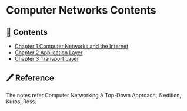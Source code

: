 # Computer Networks Contents

## :memo: Contents

* [Chapter 1 Computer Networks and the Internet](https://github.com/wdyfy/Computer-Networks/blob/master/chapter-1.md)
* [Chapter 2 Application Layer](https://github.com/wdyfy/Computer-Networks/blob/master/chapter-2.md)
* [Chapter 3 Transport Layer](https://github.com/wdyfy/Computer-Networks/blob/master/chapter-3-transport-layer.md)


## :pen: Reference
The notes refer Computer Networking A Top-Down Approach, 6 edition, Kuros, Ross.

